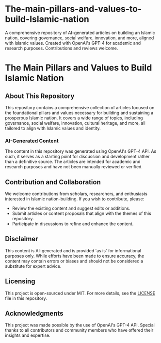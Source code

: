 # The-main-pillars-and-values-to-build-Islamic-nation
A comprehensive repository of AI-generated articles on building an Islamic nation, covering governance, social welfare, innovation, and more, aligned with Islamic values. Created with OpenAI's GPT-4 for academic and research purposes. Contributions and reviews welcome.


# The Main Pillars and Values to Build Islamic Nation

## About This Repository

This repository contains a comprehensive collection of articles focused on the foundational pillars and values necessary for building and sustaining a prosperous Islamic nation. It covers a wide range of topics, including governance, social welfare, innovation, cultural heritage, and more, all tailored to align with Islamic values and identity.

### AI-Generated Content

The content in this repository was generated using OpenAI's GPT-4 API. As such, it serves as a starting point for discussion and development rather than a definitive source. The articles are intended for academic and research purposes and have not been manually reviewed or verified.

## Contribution and Collaboration

We welcome contributions from scholars, researchers, and enthusiasts interested in Islamic nation-building. If you wish to contribute, please:

- Review the existing content and suggest edits or additions.
- Submit articles or content proposals that align with the themes of this repository.
- Participate in discussions to refine and enhance the content.

## Disclaimer

This content is AI-generated and is provided 'as is' for informational purposes only. While efforts have been made to ensure accuracy, the content may contain errors or biases and should not be considered a substitute for expert advice.

## Licensing

This project is open-sourced under MIT. For more details, see the [LICENSE](LICENSE) file in this repository.

## Acknowledgments

This project was made possible by the use of OpenAI's GPT-4 API. Special thanks to all contributors and community members who have offered their insights and expertise.

